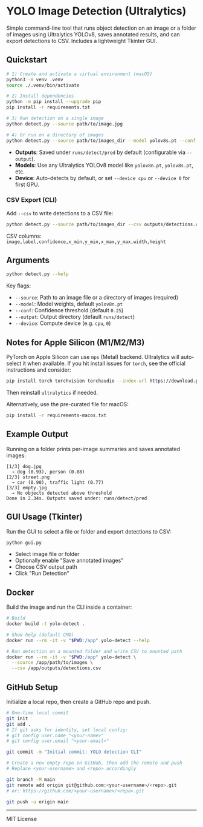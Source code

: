 # YOLO Image Detection (Ultralytics)

Simple command-line tool that runs object detection on an image or a folder of images using Ultralytics YOLOv8, saves annotated results, and can export detections to CSV. Includes a lightweight Tkinter GUI.

## Quickstart

```bash
# 1) Create and activate a virtual environment (macOS)
python3 -m venv .venv
source ./.venv/bin/activate

# 2) Install dependencies
python -m pip install --upgrade pip
pip install -r requirements.txt

# 3) Run detection on a single image
python detect.py --source path/to/image.jpg

# 4) Or run on a directory of images
python detect.py --source path/to/images_dir --model yolov8s.pt --conf 0.35
```

- **Outputs**: Saved under `runs/detect/pred` by default (configurable via `--output`).
- **Models**: Use any Ultralytics YOLOv8 model like `yolov8n.pt`, `yolov8s.pt`, etc.
- **Device**: Auto-detects by default, or set `--device cpu` or `--device 0` for first GPU.

### CSV Export (CLI)

Add `--csv` to write detections to a CSV file:

```bash
python detect.py --source path/to/images_dir --csv outputs/detections.csv
```

CSV columns: `image,label,confidence,x_min,y_min,x_max,y_max,width,height`

## Arguments

```bash
python detect.py --help
```

Key flags:
- `--source`: Path to an image file or a directory of images (required)
- `--model`: Model weights, default `yolov8n.pt`
- `--conf`: Confidence threshold (default `0.25`)
- `--output`: Output directory (default `runs/detect`)
- `--device`: Compute device (e.g. `cpu`, `0`)

## Notes for Apple Silicon (M1/M2/M3)

PyTorch on Apple Silicon can use `mps` (Metal) backend. Ultralytics will auto-select it when available. If you hit install issues for `torch`, see the official instructions and consider:

```bash
pip install torch torchvision torchaudio --index-url https://download.pytorch.org/whl/cpu
```

Then reinstall `ultralytics` if needed.

Alternatively, use the pre-curated file for macOS:

```bash
pip install -r requirements-macos.txt
```

## Example Output

Running on a folder prints per-image summaries and saves annotated images:

```
[1/3] dog.jpg
  → dog (0.93), person (0.88)
[2/3] street.png
  → car (0.90), traffic light (0.77)
[3/3] empty.jpg
  → No objects detected above threshold
Done in 2.34s. Outputs saved under: runs/detect/pred
```

## GUI Usage (Tkinter)

Run the GUI to select a file or folder and export detections to CSV:

```bash
python gui.py
```

- Select image file or folder
- Optionally enable "Save annotated images"
- Choose CSV output path
- Click "Run Detection"

## Docker

Build the image and run the CLI inside a container:

```bash
# Build
docker build -t yolo-detect .

# Show help (default CMD)
docker run --rm -it -v "$PWD:/app" yolo-detect --help

# Run detection on a mounted folder and write CSV to mounted path
docker run --rm -it -v "$PWD:/app" yolo-detect \
  --source /app/path/to/images \
  --csv /app/outputs/detections.csv
```

## GitHub Setup

Initialize a local repo, then create a GitHub repo and push.

```bash
# One-time local commit
git init
git add .
# If git asks for identity, set local config:
# git config user.name "<your-name>"
# git config user.email "<your-email>"

git commit -m "Initial commit: YOLO detection CLI"

# Create a new empty repo on GitHub, then add the remote and push
# Replace <your-username> and <repo> accordingly

git branch -M main
git remote add origin git@github.com:<your-username>/<repo>.git
# or: https://github.com/<your-username>/<repo>.git

git push -u origin main
```

---

MIT License

